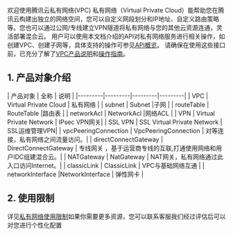 欢迎使用腾讯云私有网络(VPC)
私有网络（Virtual Private Cloud）能帮助您在腾讯云构建出独立的网络空间，您可以自定义网段划分和IP地址、自定义路由策略等。您也可以通过公网/专线建立VPN隧道将私有网络与您的其他云资源连通，灵活部署混合云。
用户可以使用本文档介绍的API对私有网络服务进行相关操作，如创建VPC、创建子网等，具体支持的操作可参见<a href="https://cloud.tencent.com/doc/api/245/909" title="API概览">API概览</a>。
请确保在使用这些接口前，已充分了解了<a href="https://cloud.tencent.com/doc/product/215/535" title="API概览">VPC产品说明</a>和<a href="https://cloud.tencent.com/doc/product/215/1178" title="操作指南">操作指南</a>。

## 1. 产品对象介绍
| 产品对象 | 全称  | 说明 |
|---------|---------|---------|---------|
| VPC  | Virtual Private Cloud | 私有网络 |
| subnet | Subnet |子网 |
| routeTable | RouteTable |路由表 |
| networkAcl | NetworkAcl |网络ACL |
| VPN | Virtual Private Network | IPsec VPN网关|
| SSL VPN | SSL Virtual Private Network | SSL运维管理VPN|
| vpcPeeringConnection | VpcPeeringConnection | 对等连接，私有网络之间流量访问。|
| directConnectGateway | DirectConnectGateway | 专线网关 ，基于运营商专线的互联,打通使用网络和用户IDC组建混合云。|
| NATGateway | NatGateway | NAT网关，私有网络通过此入口访问Internet。|
| classicLink | ClassicLink | VPC与基础网络互通 |
| networkInterface |NetworkInterface | 弹性网卡 |

## 2. 使用限制
详见<a href="https://cloud.tencent.com/doc/product/215/537" title="私有网络使用限制">私有网络使用限制</a>如果你需要更多资源，您可以联系客服我们经过评估后可以对您进行个性化配置